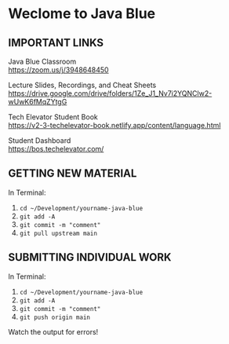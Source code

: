 # Weclome to Java Blue

## IMPORTANT LINKS

Java Blue Classroom  
<https://zoom.us/j/3948648450>

Lecture Slides, Recordings, and Cheat Sheets  
<https://drive.google.com/drive/folders/1Ze_J1_Nv7i2YQNClw2-wUwK6fMqZYtgG>

Tech Elevator Student Book  
<https://v2-3-techelevator-book.netlify.app/content/language.html>

Student Dashboard  
<https://bos.techelevator.com/>

## GETTING NEW MATERIAL

In Terminal:

1. `cd ~/Development/yourname-java-blue`
2. `git add -A`
3. `git commit -m "comment"`
4. `git pull upstream main`

## SUBMITTING INDIVIDUAL WORK

In Terminal:

1. `cd ~/Development/yourname-java-blue`
2. `git add -A`
3. `git commit -m "comment"`
4. `git push origin main`

Watch the output for errors!
